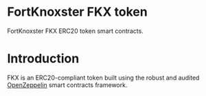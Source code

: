 # FortKnoxster FKX token

FortKnoxster FKX ERC20 token smart contracts.

# Introduction

FKX is an ERC20-compliant token built using the robust and audited [OpenZeppelin](http://truffleframework.com) smart contracts framework.

